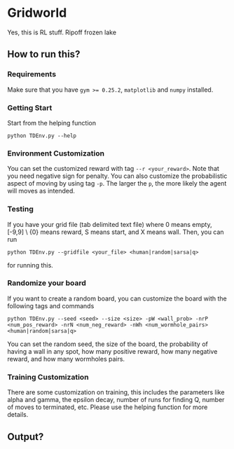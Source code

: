 # Gridworld

Yes, this is RL stuff. Ripoff frozen lake

## How to run this?

### Requirements
Make sure that you have `gym >= 0.25.2`, `matplotlib` and `numpy` installed.

### Getting Start
Start from the helping function
```
python TDEnv.py --help
```
### Environment Customization
You can set the customized reward with tag `--r <your_reward>`. Note that you need negative sign for penalty. You can also customize the probabilistic aspect of moving by using tag `-p`. The larger the `p`, the more likely the agent will moves as intended.

### Testing
If you have your grid file (tab delimited text file) where 0 means empty, [-9,9] \ {0} means reward, S means start, and X means wall. Then, you can run 
```
python TDEnv.py --gridfile <your_file> <human|random|sarsa|q>
```
for running this.

### Randomize your board
If you want to create a random board, you can customize the board with the following tags and commands
```
python TDEnv.py --seed <seed> --size <size> -pW <wall_prob> -nrP <num_pos_reward> -nrN <num_neg_reward> -nWh <num_wormhole_pairs> <human|random|sarsa|q>
```
You can set the random seed, the size of the board, the probability of having a wall in any spot, how many positive reward, how many negative reward, and how many wormholes pairs.

### Training Customization
There are some customization on training, this includes the parameters like alpha and gamma, the epsilon decay, number of runs for finding Q, number of moves to terminated, etc. Please use the helping function for more details.

## Output?


